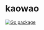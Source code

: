 kaowao
======
[![Go package](https://github.com/OccamsLabs/kaowao/actions/workflows/build.yaml/badge.svg)](https://github.com/OccamsLabs/kaowao/actions/workflows/build.yaml)
